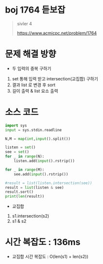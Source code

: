 # boj 1764 듣보잡
> sivler 4
> 
> https://www.acmicpc.net/problem/1764

# 문제 해결 방향 
- 두 입력의 중복 구하기
1. set 통해 입력 받고 intersection(교집합) 구하기
2. 결과 list 로 변경 후 sort
3. 길이 출력 & list 요소 출력


# 소스 코드
```python
import sys
input = sys.stdin.readline

N,M = map(int,input().split())

listen = set()
see = set()
for _ in range(N):
    listen.add(input().rstrip())

for _ in range(M):
    see.add(input().rstrip())

#result = list(listen.intersection(see))
result = list(listen & see)
result.sort()
print(len(result))
```
- 교집합
1. s1.intersection(s2)
2. s1 & s2

# 시간 복잡도 : 136ms
- 교집합 시간 복잡도 : O(len(s1) + len(s2))

